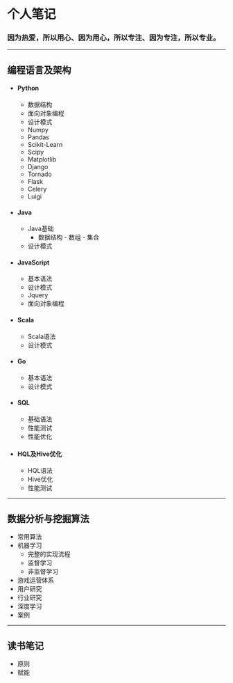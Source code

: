 # 个人笔记

### 因为热爱，所以用心、因为用心，所以专注、因为专注，所以专业。

----

##  编程语言及架构
* #### Python
    * 数据结构
    * 面向对象编程   
    * 设计模式
    * Numpy
    * Pandas
    * Scikit-Learn
    * Scipy
    * Matplotlib
    * Django
    * Tornado
    * Flask
    * Celery
    * Luigi
* #### Java
    * Java基础
        -  数据结构
          - 数组
          - 集合
    * 设计模式
* #### JavaScript
    * 基本语法
    * 设计模式
    * Jquery
    * 面向对象编程

* #### Scala
    * Scala语法
    * 设计模式
* #### Go
    * 基本语法
    * 设计模式
* #### SQL
    * 基础语法
    * 性能测试
    * 性能优化
* #### HQL及Hive优化
    * HQL语法
    * Hive优化
    * 性能测试

----
##  数据分析与挖掘算法
  * 常用算法
  * 机器学习
    - 完整的实现流程
    - 监督学习
    - 非监督学习
  * 游戏运营体系
  * 用户研究
  * 行业研究
  * 深度学习
  * 案例

----

## 读书笔记
* 原则
* 赋能
